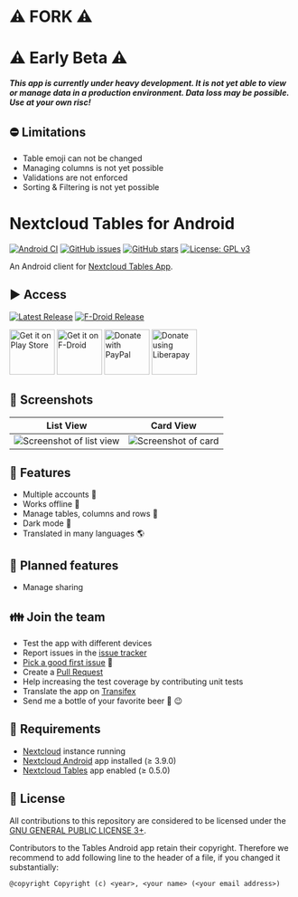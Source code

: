 # ⚠️ FORK ⚠️

# ⚠️ Early Beta ⚠️

***This app is currently under heavy development. It is not yet able to view or manage data in a production environment. Data loss may be possible. Use at your own risc!***

## ⛔ Limitations

- Table emoji can not be changed
- Managing columns is not yet possible
- Validations are not enforced
- Sorting & Filtering is not yet possible

# Nextcloud Tables for Android

[![Android CI](https://github.com/stefan-niedermann/nextcloud-tables/workflows/Android%20CI/badge.svg)](https://github.com/stefan-niedermann/nextcloud-tables/actions)
[![GitHub issues](https://img.shields.io/github/issues/stefan-niedermann/nextcloud-tables.svg)](https://github.com/stefan-niedermann/nextcloud-tables/issues)
[![GitHub stars](https://img.shields.io/github/stars/stefan-niedermann/nextcloud-tables.svg)](https://github.com/stefan-niedermann/nextcloud-tables/stargazers)
[![License: GPL v3](https://img.shields.io/badge/License-GPL%20v3-blue.svg)](https://www.gnu.org/licenses/gpl-3.0)

An Android client for [Nextcloud Tables App](https://github.com/nextcloud/tables/).

## ▶️ Access

[![Latest Release](https://img.shields.io/github/v/tag/stefan-niedermann/nextcloud-tables?label=latest+release&sort=semver)](https://github.com/stefan-niedermann/nextcloud-tables/releases)
[![F-Droid Release](https://img.shields.io/f-droid/v/it.niedermann.nextcloud.tables)](https://f-droid.org/de/packages/it.niedermann.nextcloud.tables/)

[<img src="https://play.google.com/intl/en_us/badges/images/generic/en_badge_web_generic.png"
alt="Get it on Play Store"
height="80">](https://play.google.com/store/apps/details?id=it.niedermann.nextcloud.tables.play)
[<img src="https://f-droid.org/badge/get-it-on.png"
alt="Get it on F-Droid"
height="80">](https://f-droid.org/repository/browse/?fdid=it.niedermann.nextcloud.tables)
[<img src="https://raw.githubusercontent.com/stefan-niedermann/paypal-donate-button/master/paypal-donate-button.png"
alt="Donate with PayPal"
height="80">](https://www.paypal.com/donate/?hosted_button_id=8ERCNEZ6CQ666)
[<img src="https://raw.githubusercontent.com/stefan-niedermann/DonateButtons/master/LiberaPay.png"
alt="Donate using Liberapay"
height="80">](https://liberapay.com/stefan-niedermann/donate)

## 👀 Screenshots

| List View                                                                                  | Card View                                                                             |
|--------------------------------------------------------------------------------------------|---------------------------------------------------------------------------------------|
| ![Screenshot of list view](/fastlane/metadata/android/en-US/images/phoneScreenshots/1.png) | ![Screenshot of card](/fastlane/metadata/android/en-US/images/phoneScreenshots/2.png) |

## 🚀 Features
* Multiple accounts 👥
* Works offline 🔌
* Manage tables, columns and rows 📝
* Dark mode 🌙
* Translated in many languages 🌎

## 🏁 Planned features
* Manage sharing

## 👪 Join the team
* Test the app with different devices
* Report issues in the [issue tracker](https://github.com/stefan-niedermann/nextcloud-tables/issues)
* [Pick a good first issue](https://github.com/stefan-niedermann/nextcloud-tables/labels/good%20first%20issue) :notebook:
* Create a [Pull Request](https://opensource.guide/how-to-contribute/#opening-a-pull-request)
* Help increasing the test coverage by contributing unit tests
* Translate the app on [Transifex](https://app.transifex.com/nextcloud/nextcloud/android-tables/)
* Send me a bottle of your favorite beer :beers: :wink:

## 🔗 Requirements
* [Nextcloud](https://nextcloud.com/) instance running
* [Nextcloud Android](https://github.com/nextcloud/android) app installed (≥ 3.9.0)
* [Nextcloud Tables](https://github.com/nextcloud/tables) app enabled (≥ 0.5.0)

## 📓 License
All contributions to this repository are considered to be licensed under the [GNU GENERAL PUBLIC LICENSE 3+](/LICENSE).

Contributors to the Tables Android app retain their copyright. Therefore we recommend to add following line to the header of a file, if you changed it substantially:

```
@copyright Copyright (c) <year>, <your name> (<your email address>)
```
